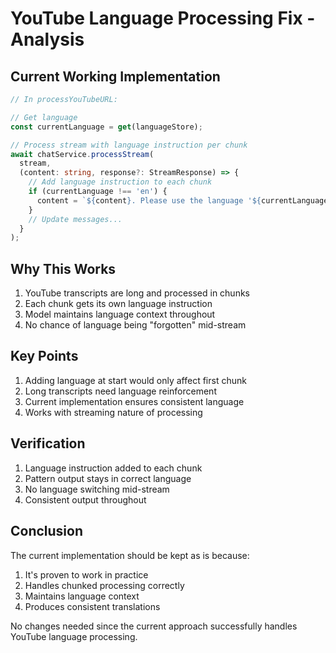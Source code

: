 # YouTube Language Processing Fix - Analysis

## Current Working Implementation
```typescript
// In processYouTubeURL:

// Get language
const currentLanguage = get(languageStore);

// Process stream with language instruction per chunk
await chatService.processStream(
  stream,
  (content: string, response?: StreamResponse) => {
    // Add language instruction to each chunk
    if (currentLanguage !== 'en') {
      content = `${content}. Please use the language '${currentLanguage}' for the output.`;
    }
    // Update messages...
  }
);
```

## Why This Works
1. YouTube transcripts are long and processed in chunks
2. Each chunk gets its own language instruction
3. Model maintains language context throughout
4. No chance of language being "forgotten" mid-stream

## Key Points
1. Adding language at start would only affect first chunk
2. Long transcripts need language reinforcement
3. Current implementation ensures consistent language
4. Works with streaming nature of processing

## Verification
1. Language instruction added to each chunk
2. Pattern output stays in correct language
3. No language switching mid-stream
4. Consistent output throughout

## Conclusion
The current implementation should be kept as is because:
1. It's proven to work in practice
2. Handles chunked processing correctly
3. Maintains language context
4. Produces consistent translations

No changes needed since the current approach successfully handles YouTube language processing.